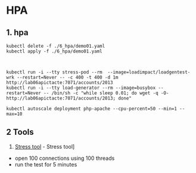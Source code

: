 # HPA

## 1. hpa

```
kubectl delete -f ./6_hpa/demo01.yaml
kubectl apply -f ./6_hpa/demo01.yaml



kubectl run -i --tty stress-pod --rm  --image=loadimpact/loadgentest-wrk --restart=Never -- -c 400 -t 400 -d 1m http://lab06apictacte:7071/accounts/2013
kubectl run -i --tty load-generator --rm --image=busybox --restart=Never -- /bin/sh -c "while sleep 0.01; do wget -q -O- http://lab06apictacte:7071/accounts/2013; done"

kubectl autoscale deployment php-apache --cpu-percent=50 --min=1 --max=10
```

## 2 Tools
1. [Stress tool](https://github.com/wg/wrk) - Stress tool]
* open 100 connections using 100 threads
* run the test for 5 minutes